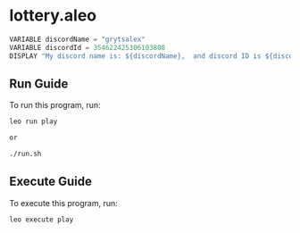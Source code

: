 # lottery.aleo

```js
VARIABLE discordName = "grytsalex"
VARIABLE discordId = 354622425306103808
DISPLAY "My discord name is: ${discordName},  and discord ID is ${discordId}"
```

## Run Guide

To run this program, run:
```bash
leo run play

or 

./run.sh
```

## Execute Guide

To execute this program, run:
```bash
leo execute play
```
